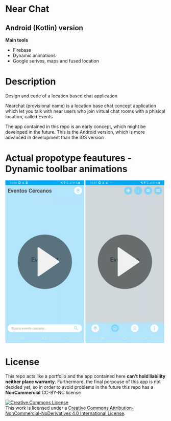 <h1>Near Chat</h1>
<h2>Android (Kotlin) version</h2>

<b>Main tools</b>
<ul>
<li>Firebase</li>
<li>Dynamic animations</li>
<li>Google serives, maps and fused location</li>
</ul>

<h1>Description</h1>
<p>Design and code of a location based chat application</p>
<p>Nearchat (provisional name) is a location base chat concept application which let you talk with near users who join virtual chat rooms with a phisical location, called Events</p>
<p>The app contained in this repo is an early concept, which might be developed in the future. This is the Android version, which is more advanced in development than the IOS version</p>

<h1>Actual propotype feautures - Dynamic toolbar animations </h1>
<p>
  <a href='https://youtu.be/OjyhlosTItc'><img id='img1' width = '49%' src='video_1.png'/></a>
  <a href='https://youtu.be/mFb-cwisKyI'><img id='img2' width = '49%' src='video_2.png'/></a>
</p>


<h1>License</h1>
<p>This repo acts like a portfolio and the app contained here <b>can't hold liability neither place warranty</b>. Furthermore, the final porpouse of this app is not decided yet, so in order to avoid problems in the future this repo has a <b>NonCommercial</b> CC-BY-NC license</p>
<a rel="license" href="http://creativecommons.org/licenses/by-nc-nd/4.0/"><img alt="Creative Commons License" style="border-width:0" src="https://i.creativecommons.org/l/by-nc-nd/4.0/88x31.png" /></a><br />This work is licensed under a <a rel="license" href="http://creativecommons.org/licenses/by-nc-nd/4.0/">Creative Commons Attribution-NonCommercial-NoDerivatives 4.0 International License</a>.
